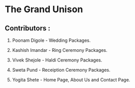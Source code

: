 # The Grand Unison

## Contributors :

1. Poonam Digole - Wedding Packages.

2. Kashish  Imandar - Ring Ceremony Packages.

3. Vivek Shejole - Haldi Ceremony Packages.

4. Sweta Pund - Receiption Ceremony Packages.

5. Yogita Shete - Home Page, About Us and Contact Page.
